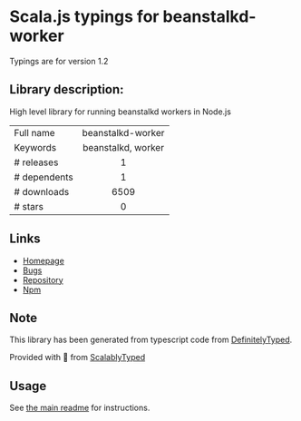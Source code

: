
# Scala.js typings for beanstalkd-worker

Typings are for version 1.2

## Library description:
High level library for running beanstalkd workers in Node.js

|                    |                 |
| ------------------ | :-------------: |
| Full name          | beanstalkd-worker |
| Keywords           | beanstalkd, worker |
| # releases         | 1 |
| # dependents       | 1 |
| # downloads        | 6509 |
| # stars            | 0 |

## Links
- [Homepage](https://github.com/burstable/node-beanstalkd-worker#readme)
- [Bugs](https://github.com/burstable/node-beanstalkd-worker/issues)
- [Repository](https://github.com/burstable/node-beanstalkd-worker)
- [Npm](https://www.npmjs.com/package/beanstalkd-worker)
    


## Note
This library has been generated from typescript code from [DefinitelyTyped](https://definitelytyped.org).

Provided with :purple_heart: from [ScalablyTyped](https://github.com/oyvindberg/ScalablyTyped)

## Usage
See [the main readme](../../readme.md) for instructions.


